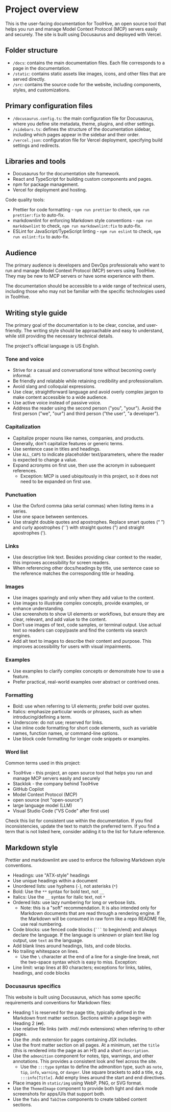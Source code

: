 # Project overview

This is the user-facing documentation for ToolHive, an open source tool that
helps you run and manage Model Context Protocol (MCP) servers easily and
securely. The site is built using Docusaurus and deployed with Vercel.

## Folder structure

- `/docs`: contains the main documentation files. Each file corresponds to a
  page in the documentation.
- `/static`: contains static assets like images, icons, and other files that are
  served directly.
- `/src`: contains the source code for the website, including components,
  styles, and customizations.

## Primary configuration files

- `/docusaurus.config.ts`: the main configuration file for Docusaurus, where you
  define site metadata, theme, plugins, and other settings.
- `/sidebars.ts`: defines the structure of the documentation sidebar, including
  which pages appear in the sidebar and their order.
- `/vercel.json`: configuration file for Vercel deployment, specifying build
  settings and redirects.

## Libraries and tools

- Docusaurus for the documentation site framework.
- React and TypeScript for building custom components and pages.
- npm for package management.
- Vercel for deployment and hosting.

Code quality tools:

- Prettier for code formatting - `npm run prettier` to check,
  `npm run prettier:fix` to auto-fix.
- markdownlint for enforcing Markdown style conventions - `npm run markdownlint`
  to check, `npm run markdownlint:fix` to auto-fix.
- ESLint for JavaScript/TypeScript linting - `npm run eslint` to check,
  `npm run eslint:fix` to auto-fix.

## Audience

The primary audience is developers and DevOps professionals who want to run and
manage Model Context Protocol (MCP) servers using ToolHive. They may be new to
MCP servers or have some experience with them.

The documentation should be accessible to a wide range of technical users,
including those who may not be familiar with the specific technologies used in
ToolHive.

## Writing style guide

The primary goal of the documentation is to be clear, concise, and
user-friendly. The writing style should be approachable and easy to understand,
while still providing the necessary technical details.

The project's official language is US English.

### Tone and voice

- Strive for a casual and conversational tone without becoming overly informal.
- Be friendly and relatable while retaining credibility and professionalism.
- Avoid slang and colloquial expressions.
- Use clear, straightforward language and avoid overly complex jargon to make
  content accessible to a wide audience.
- Use active voice instead of passive voice.
- Address the reader using the second person ("you", "your"). Avoid the first
  person ("we", "our") and third person ("the user", "a developer").

### Capitalization

- Capitalize proper nouns like names, companies, and products. Generally, don't
  capitalize features or generic terms.
- Use sentence case in titles and headings.
- Use `ALL_CAPS` to indicate placeholder text/parameters, where the reader is
  expected to change a value.
- Expand acronyms on first use, then use the acronym in subsequent references.
  - Exception: MCP is used ubiquitously in this project, so it does not need to
    be expanded on first use.

### Punctuation

- Use the Oxford comma (aka serial commas) when listing items in a series.
- Use one space between sentences.
- Use straight double quotes and apostrophes. Replace smart quotes (“ ”) and
  curly apostrophes (’ ’) with straight quotes (") and straight apostrophes (').

### Links

- Use descriptive link text. Besides providing clear context to the reader, this
  improves accessibility for screen readers.
- When referencing other docs/headings by title, use sentence case so the
  reference matches the corresponding title or heading.

### Images

- Use images sparingly and only when they add value to the content.
- Use images to illustrate complex concepts, provide examples, or enhance
  understanding.
- Use screenshots to show UI elements or workflows, but ensure they are clear,
  relevant, and add value to the content.
- Don't use images of text, code samples, or terminal output. Use actual text so
  readers can copy/paste and find the contents via search engines.
- Add alt text to images to describe their content and purpose. This improves
  accessibility for users with visual impairments.

### Examples

- Use examples to clarify complex concepts or demonstrate how to use a feature.
- Prefer practical, real-world examples over abstract or contrived ones.

### Formatting

- Bold: use when referring to UI elements; prefer bold over quotes.
- Italics: emphasize particular words or phrases, such as when
  introducing/defining a term.
- Underscore: do not use; reserved for links.
- Use inline code formatting for short code elements, such as variable names,
  function names, or command-line options.
- Use block code formatting for longer code snippets or examples.

### Word list

Common terms used in this project:

- ToolHive - this project, an open source tool that helps you run and manage MCP
  servers easily and securely
- Stacklok - the company behind ToolHive
- GitHub Copilot
- Model Context Protocol (MCP)
- open source (not "open-source")
- large language model (LLM)
- Visual Studio Code ("VS Code" after first use)

Check this list for consistent use within the documentation. If you find
inconsistencies, update the text to match the preferred term. If you find a term
that is not listed here, consider adding it to the list for future reference.

## Markdown style

Prettier and markdownlint are used to enforce the following Markdown style
conventions.

- Headings: use "ATX-style" headings
- Use unique headings within a document
- Unordered lists: use hyphens (`-`), not asterisks (`*`)
- Bold: Use the `**` syntax for bold text, not `__`
- Italics: Use the `__` syntax for italic text, not `*`
- Ordered lists: use lazy numbering for long or verbose lists.
  - Note: this is a "soft" recommendation. It is also intended only for Markdown
    documents that are read through a rendering engine. If the Markdown will be
    consumed in raw form like a repo README file, use real numbering.
- Code blocks: use fenced code blocks (` ``` ` to begin/end) and always declare
  the language. If the language is unknown or plain text like log output, use
  `text` as the language.
- Add blank lines around headings, lists, and code blocks.
- No trailing whitespace on lines.
  - Use the `\` character at the end of a line for a single-line break, not the
    two-space syntax which is easy to miss. Exception:
- Line limit: wrap lines at 80 characters; exceptions for links, tables,
  headings, and code blocks

### Docusaurus specifics

This website is built using Docusaurus, which has some specific requirements and
conventions for Markdown files:

- Heading 1 is reserved for the page title, typically defined in the Markdown
  front matter section. Sections within a page begin with Heading 2 (`##`).
- Use relative file links (with .md/.mdx extensions) when referring to other
  pages.
- Use the .mdx extension for pages containing JSX includes.
- Use the front matter section on all pages. At a minimum, set the `title` (this
  is rendered into the page as an H1) and a short `description`.
- Use the `admonition` component for notes, tips, warnings, and other
  annotations. This provides a consistent look and feel across the site.
  - Use the `:::type` syntax to define the admonition type, such as `note`,
    `tip`, `info`, `warning`, or `danger`. Use square brackets to add a title,
    e.g. `:::info[Title]`. Add empty lines around the start and end directives.
- Place images in `static/img` using WebP, PNG, or SVG format.
- Use the `ThemedImage` component to provide both light and dark mode
  screenshots for apps/UIs that support both.
- Use the `Tabs` and `TabItem` components to create tabbed content sections.

